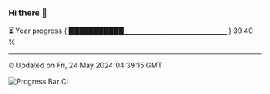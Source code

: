### Hi there 👋

⏳ Year progress { ███████████▁▁▁▁▁▁▁▁▁▁▁▁▁▁▁▁▁▁▁ } 39.40 %

---

⏰ Updated on Fri, 24 May 2024 04:39:15 GMT

![Progress Bar CI](https://github.com/IshwaranRudhara/GIT-ACTION/workflows/Progress%20Bar%20CI/badge.svg)
